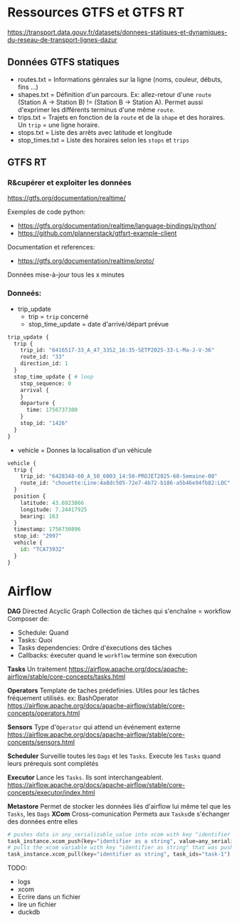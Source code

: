 # Ressources GTFS et GTFS RT

https://transport.data.gouv.fr/datasets/donnees-statiques-et-dynamiques-du-reseau-de-transport-lignes-dazur

## Données GTFS statiques

- routes.txt = Informations génrales sur la ligne (noms, couleur, débuts, fins ...) 
- shapes.txt = Définition d'un parcours. Ex: allez-retour d'une `route` (Station A -> Station B) != (Station B -> Station A). Permet aussi d'exprimer les différents terminus d'une même `route`.
- trips.txt = Trajets en fonction de la `route` et de la `shape` et des horaires. Un `trip` = une ligne horaire.
- stops.txt = Liste des arrêts avec latitude et longitude
- stop_times.txt = Liste des horaires selon les `stops` et `trips`

## GTFS RT

### R&cupérer et exploiter les données
https://gtfs.org/documentation/realtime/

Exemples de code python:
- https://gtfs.org/documentation/realtime/language-bindings/python/
- https://github.com/plannerstack/gtfsrt-example-client  

Documentation et references:
- https://gtfs.org/documentation/realtime/proto/

Données mise-à-jour tous les x minutes

### Donneés:
- trip_update 
    - trip = `trip` concerné 
    - stop_time_update = date d'arrivé/départ prévue

```python
trip_update {
  trip {
    trip_id: "6416517-33_A_47_33S2_16:35-SETP2025-33-L-Ma-J-V-36"
    route_id: "33"
    direction_id: 1
  }
  stop_time_update { # loop
    stop_sequence: 0
    arrival {
    }
    departure {
      time: 1756737300
    }
    stop_id: "1426"
  }
}
``` 

- vehicle = Donnes la localisation d'un véhicule

```python
vehicle {
  trip {
    trip_id: "6428348-60_A_50_6003_14:50-PROJET2025-60-Semaine-08"
    route_id: "chouette:Line:4a8dc505-72e7-4b72-b186-a5b46e94fb82:LOC"
  }
  position {
    latitude: 43.6923866
    longitude: 7.24417925
    bearing: 163
  }
  timestamp: 1756730896
  stop_id: "2997"
  vehicle {
    id: "TCA73932"
  }
}
```

# Airflow

**DAG**
Directed Acyclic Graph
Collection de tâches qui s'enchaîne = workflow
Composer de:
- Schedule: Quand
- Tasks: Quoi
- Tasks dependencies: Ordre d'éxecutions des tâches
- Callbacks: éxecuter quand le `workflow` termine son éxecution

**Tasks**
Un traitement
https://airflow.apache.org/docs/apache-airflow/stable/core-concepts/tasks.html

**Operators**
Template de taches prédefinies. Utiles pour les tâches fréquement utilisés.
ex: BashOperator
https://airflow.apache.org/docs/apache-airflow/stable/core-concepts/operators.html

**Sensors**
Type d'`Operator` qui attend un événement externe 
https://airflow.apache.org/docs/apache-airflow/stable/core-concepts/sensors.html

**Scheduler**
Surveille toutes les `Dags` et les `Tasks`. Execute les `Tasks` quand leurs prérequis sont complétés

**Executor**
Lance les `Tasks`. Ils sont interchangeablent.
https://airflow.apache.org/docs/apache-airflow/stable/core-concepts/executor/index.html

**Metastore**
Permet de stocker les données liés d'airflow lui même tel que les `Tasks`, les `Dags` 
**XCom**
Cross-comunication
Permets aux `Tasks`de s'échanger des données entre elles

```python
# pushes data in any_serializable_value into xcom with key "identifier as string"
task_instance.xcom_push(key="identifier as a string", value=any_serializable_value)
# pulls the xcom variable with key "identifier as string" that was pushed from within task-1
task_instance.xcom_pull(key="identifier as string", task_ids="task-1")

```



TODO: 
- logs
- xcom
- Ecrire dans un fichier
- lire un fichier
- duckdb